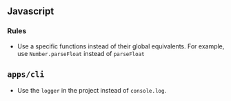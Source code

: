 
## Javascript

### Rules
- Use a specific functions instead of their global equivalents. For example, use `Number.parseFloat` instead of `parseFloat`

## `apps/cli`
- Use the `logger` in the project instead of `console.log`.
